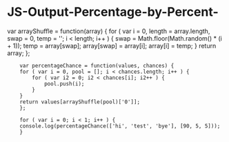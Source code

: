 # JS-Output-Percentage-by-Percent-


 var arrayShuffle = function(array) {
        for ( var i = 0, length = array.length, swap = 0, temp = ''; i < length; i++ ) {
            swap        = Math.floor(Math.random() * (i + 1));
            temp        = array[swap];
            array[swap] = array[i];
            array[i]    = temp;
        }
        return array;
        };

        var percentageChance = function(values, chances) {
        for ( var i = 0, pool = []; i < chances.length; i++ ) {
            for ( var i2 = 0; i2 < chances[i]; i2++ ) {
                pool.push(i);
            }
        }
        return values[arrayShuffle(pool)['0']];
        };

        for ( var i = 0; i < 1; i++ ) {
        console.log(percentageChance(['hi', 'test', 'bye'], [90, 5, 5]));
        }
